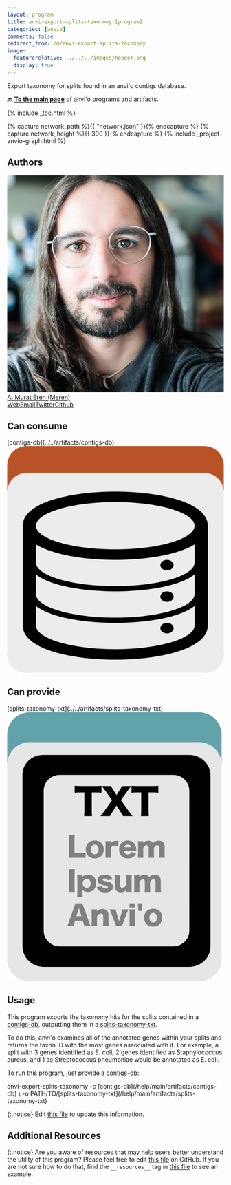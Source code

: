 ```yaml
---
layout: program
title: anvi-export-splits-taxonomy [program]
categories: [anvio]
comments: false
redirect_from: /m/anvi-export-splits-taxonomy
image:
  featurerelative: ../../../images/header.png
  display: true
---
```


Export taxonomy for splits found in an anvi&#x27;o contigs database.

🔙 **[To the main page](../../)** of anvi'o programs and artifacts.


{% include _toc.html %}
<div id="svg" class="subnetwork"></div>
{% capture network_path %}{{ "network.json" }}{% endcapture %}
{% capture network_height %}{{ 300 }}{% endcapture %}
{% include _project-anvio-graph.html %}


## Authors

<div class="anvio-person"><div class="anvio-person-info"><div class="anvio-person-photo"><img class="anvio-person-photo-img" src="../../images/authors/meren.jpg" /></div><div class="anvio-person-info-box"><a href="/people/meren" target="_blank"><span class="anvio-person-name">A. Murat Eren (Meren)</span></a><div class="anvio-person-social-box"><a href="http://merenlab.org" class="person-social" target="_blank"><i class="fa fa-fw fa-home"></i>Web</a><a href="mailto:a.murat.eren@gmail.com" class="person-social" target="_blank"><i class="fa fa-fw fa-envelope-square"></i>Email</a><a href="http://twitter.com/merenbey" class="person-social" target="_blank"><i class="fa fa-fw fa-twitter-square"></i>Twitter</a><a href="http://github.com/meren" class="person-social" target="_blank"><i class="fa fa-fw fa-github"></i>Github</a></div></div></div></div>



## Can consume


<p style="text-align: left" markdown="1"><span class="artifact-r">[contigs-db](../../artifacts/contigs-db) <img src="../../images/icons/DB.png" class="artifact-icon-mini" /></span></p>


## Can provide


<p style="text-align: left" markdown="1"><span class="artifact-p">[splits-taxonomy-txt](../../artifacts/splits-taxonomy-txt) <img src="../../images/icons/TXT.png" class="artifact-icon-mini" /></span></p>


## Usage


This program exports the taxonomy hits for the splits contained in a <span class="artifact-n">[contigs-db](/help/main/artifacts/contigs-db)</span>, outputting them in a <span class="artifact-n">[splits-taxonomy-txt](/help/main/artifacts/splits-taxonomy-txt)</span>. 

To do this, anvi'o examines all of the annotated genes within your splits and returns the taxon ID with the most genes associated with it. For example, a split with 3 genes identified as E. coli, 2 genes identified as Staphylococcus aureus, and 1 as Streptococcus pneumoniae would be annotated as E. coli. 

To run this program, just provide a <span class="artifact-n">[contigs-db](/help/main/artifacts/contigs-db)</span>:

<div class="codeblock" markdown="1">
anvi&#45;export&#45;splits&#45;taxonomy &#45;c <span class="artifact&#45;n">[contigs&#45;db](/help/main/artifacts/contigs&#45;db)</span> \
                            &#45;o PATH/TO/<span class="artifact&#45;n">[splits&#45;taxonomy&#45;txt](/help/main/artifacts/splits&#45;taxonomy&#45;txt)</span>

</div>


{:.notice}
Edit [this file](https://github.com/merenlab/anvio/tree/master/anvio/docs/programs/anvi-export-splits-taxonomy.md) to update this information.


## Additional Resources



{:.notice}
Are you aware of resources that may help users better understand the utility of this program? Please feel free to edit [this file](https://github.com/merenlab/anvio/tree/master/bin/anvi-export-splits-taxonomy) on GitHub. If you are not sure how to do that, find the `__resources__` tag in [this file](https://github.com/merenlab/anvio/blob/master/bin/anvi-interactive) to see an example.
